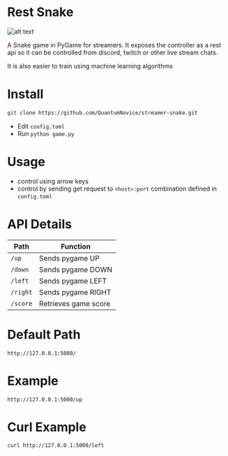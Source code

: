 

# Rest Snake


![alt text](https://cdn3.emoji.gg/emojis/7991-yippee.gif)


A Snake game in PyGame for streamers. It exposes the controller as a rest api so it can be
controlled from discord, twitch or other live stream chats.

It is also easier to train using machine learning algorithms

# Install   

```bash
git clone https://github.com/QuantumNovice/streamer-snake.git
```
* Edit `config.toml`
* Run `python game.py`


# Usage
* control using arrow keys
* control by sending get request to `<host>:port` combination defined in `config.toml`


# API Details
| Path | Function |
|--|--|
|`/up`| Sends pygame UP |
|`/down`|Sends pygame DOWN|
|`/left`|Sends pygame LEFT|
|`/right`|Sends pygame RIGHT|
|`/score`|Retrieves game score|


# Default Path
`http://127.0.0.1:5000/`

# Example
`http://127.0.0.1:5000/up`

# Curl Example
```bash
curl http://127.0.0.1:5000/left
```

